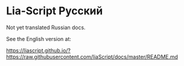 <!--

author:   Andre Dietrich
email:    andre.dietrich@ovgu.de
version:  1.0.0
language: en_US
narrator: Deutsch Female

comment:  Russian dummy version.

base: ../

translation: Deutsch   translations/German.md
translation: English   README.md
translation: Français  translations/French.md
translation: Русский   translations/Russian.md

-->

# Lia-Script **Русский**


Not yet translated Russian docs.

See the English version at:

https://liascript.github.io/?https://raw.githubusercontent.com/liaScript/docs/master/README.md
